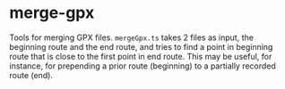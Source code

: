 # merge-gpx
Tools for merging GPX files. `mergeGpx.ts` takes 2 files as input, the beginning route and the end route, and tries to find a point in beginning route that is close to the first point in end route. This may be useful, for instance, for prepending a prior route (beginning) to a partially recorded route (end).
